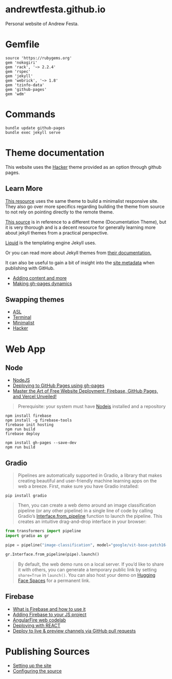 andrewtfesta.github.io
=====

Personal website of Andrew Festa.

# Gemfile

```
source 'https://rubygems.org'
gem 'nokogiri'
gem 'rack', '~> 2.2.4'
gem 'rspec'
gem 'jekyll'
gem 'webrick', '~> 1.8'
gem 'tzinfo-data'
gem 'github-pages'
gem 'wdm'
```

# Commands

```
bundle update github-pages
bundle exec jekyll serve
```

# Theme documentation

This website uses the [Hacker](https://jekyll-themes.com/pages-themes/hacker) theme provided as an option through github pages.

## Learn More

[This resource](https://jekyll-themes.com/tocttou/hacker-blog) uses the same theme to build a minimalist responsive site. They also go over more specifics regarding building the theme from source to not rely on pointing directly to the remote theme.

[This source]((https://idratherbewriting.com/documentation-theme-jekyll/index.html)) is in reference to a different theme (Documentation Theme), but it is very thorough and is a decent resource for generally learning more about jekyll themes from a practical perspective.

[Liquid](https://shopify.github.io/liquid/basics/introduction/) is the templating engine Jekyll uses.

Or you can read more about Jekyll themes from [their documentation.](https://jekyllrb.com/docs/themes/)

It can also be useful to gain a bit of insight into the [site metadata](https://jekyll.github.io/github-metadata/site.github/) when publishing with GitHub.

- [Adding content and more](https://docs.github.com/en/pages/setting-up-a-github-pages-site-with-jekyll/adding-content-to-your-github-pages-site-using-jekyll)
- [Making gh-pages dynamics](https://medium.com/pan-labs/dynamic-web-apps-on-github-pages-for-free-ffac2b776d45)

## Swapping themes

- [ASL](https://github.com/ExploreASL/Documentation)
- [Terminal](https://github.com/Squifi/jekyll-theme-terminal)
- [Minimalist](https://github.com/pages-themes/minimal)
- [Hacker](https://github.com/pages-themes/hacker?tab=readme-ov-file)

# Web App

## Node

- [NodeJS](https://nodejs.org/en/learn/getting-started/introduction-to-nodejs)
- [Deploying to GitHub Pages using gh-pages](https://blog.seancoughlin.me/deploying-to-github-pages-using-gh-pages)
- [Master the Art of Free Website Deployment: Firebase, GitHub Pages, and Vercel Unveiled!](https://vaibhavbajpayee21.medium.com/unleash-your-app-deploy-for-free-with-saas-magic-87b84f8cb6d8)

> Prerequisite: your system must have [Nodejs](https://nodejs.org/en) installed and a repository

```
npm install firebase
npm install -g firebase-tools
firebase init hosting
npm run build
firebase deploy
```

```
npm install gh-pages --save-dev
npm run build
```

## Gradio

> Pipelines are automatically supported in Gradio, a library that makes creating beautiful and user-friendly machine learning apps on the web a breeze. First, make sure you have Gradio installed:

`pip install gradio`

> Then, you can create a web demo around an image classification pipeline (or any other pipeline) in a single line of code by calling Gradio’s [Interface.from_pipeline](https://www.gradio.app/docs/interface#interface-from-pipeline) function to launch the pipeline. This creates an intuitive drag-and-drop interface in your browser:

```python
from transformers import pipeline
import gradio as gr

pipe = pipeline("image-classification", model="google/vit-base-patch16-224")

gr.Interface.from_pipeline(pipe).launch()
```

> By default, the web demo runs on a local server. If you’d like to share it with others, you can generate a temporary public link by setting `share=True` in `launch()`. You can also host your demo on [Hugging Face Spaces](https://huggingface.co/spaces) for a permanent link.

## Firebase

- [What is Firebase and how to use it](https://www.youtube.com/watch?v=p9pgI3Mg-So&t=1s)
- [Adding Firebase to your JS project](https://firebase.google.com/docs/web/setup?hl=en&authuser=1)
- [AngularFire web codelab](https://firebase.google.com/codelabs/firebase-web?authuser=1#0)
- [Deploying with REACT](https://create-react-app.dev/docs/deployment/)
- [Deploy to live & preview channels via GitHub pull requests](https://firebase.google.com/docs/hosting/github-integration#:~:text=You%20can%20integrate%20deploys%20to,PR%20on%20your%20GitHub%20repository.)

[//]: # (## Streamlit)
[//]: # (## AWS)
[//]: # (## Azure)

# Publishing Sources

- [Setting up the site](https://docs.github.com/en/pages/setting-up-a-github-pages-site-with-jekyll/creating-a-github-pages-site-with-jekyll#creating-your-site)
- [Configuring the source](https://docs.github.com/en/pages/getting-started-with-github-pages/configuring-a-publishing-source-for-your-github-pages-site)
